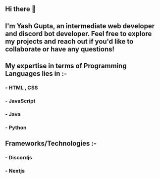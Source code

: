 ## Hi there 👋
## I'm Yash Gupta, an intermediate web developer and discord bot developer. Feel free to explore my projects and reach out if you'd like to collaborate or have any questions! 

## My expertise in terms of Programming Languages lies in :-
### - HTML , CSS
### - JavaScript
### - Java
### - Python
## Frameworks/Technologies :-
### - Discordjs
### - Nextjs
 
